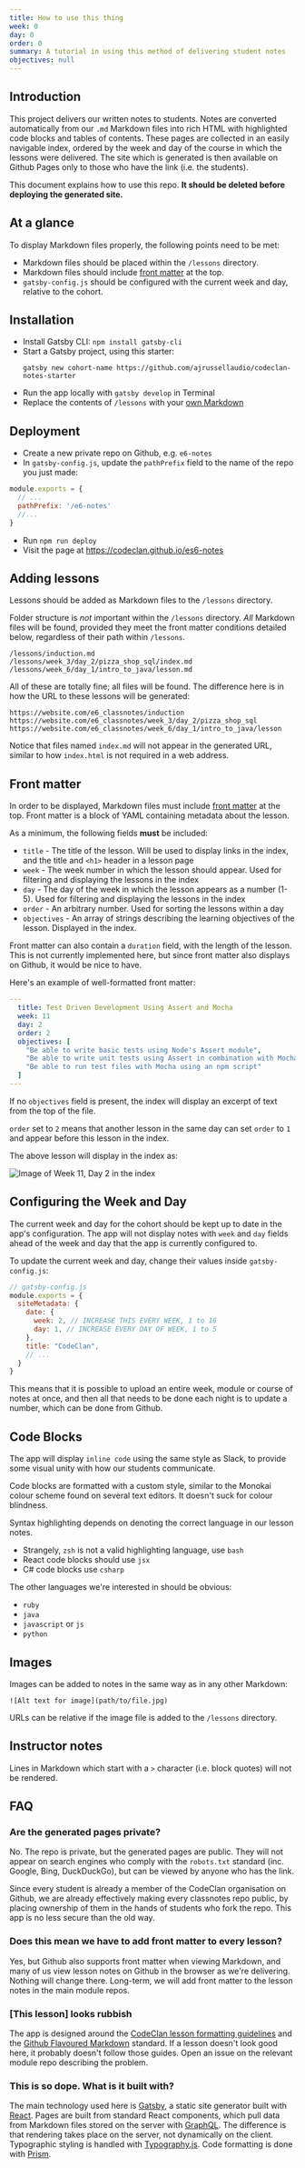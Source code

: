 ```yaml
---
title: How to use this thing
week: 0
day: 0
order: 0
summary: A tutorial in using this method of delivering student notes
objectives: null
---
```


## Introduction

This project delivers our written notes to students. Notes are converted automatically from our `.md` Markdown files into rich HTML with highlighted code blocks and tables of contents. These pages are collected in an easily navigable index, ordered by the week and day of the course in which the lessons were delivered. The site which is generated is then available on Github Pages only to those who have the link (i.e. the students).

This document explains how to use this repo. **It should be deleted before deploying the generated site.**

## At a glance

To display Markdown files properly, the following points need to be met:

* Markdown files should be placed within the `/lessons` directory.
* Markdown files should include [front matter](#front-matter) at the top.
* `gatsby-config.js` should be configured with the current week and day, relative to the cohort.

## Installation

* Install Gatsby CLI: `npm install gatsby-cli`
* Start a Gatsby project, using this starter:
  ```
  gatsby new cohort-name https://github.com/ajrussellaudio/codeclan-notes-starter
  ```
* Run the app locally with `gatsby develop` in Terminal
* Replace the contents of `/lessons` with your [own Markdown](#adding-lessons)

## Deployment

* Create a new private repo on Github, e.g. `e6-notes`
* In `gatsby-config.js`, update the `pathPrefix` field to the name of the repo you just made:

```js
module.exports = {
  // ...
  pathPrefix: '/e6-notes'
  //...
}
```

* Run `npm run deploy`
* Visit the page at https://codeclan.github.io/es6-notes


## Adding lessons

Lessons should be added as Markdown files to the `/lessons` directory.

Folder structure is _not_ important within the `/lessons` directory. _All_ Markdown files will be found, provided they meet the front matter conditions detailed below, regardless of their path within `/lessons`.

```
/lessons/induction.md
/lessons/week_3/day_2/pizza_shop_sql/index.md
/lessons/week_6/day_1/intro_to_java/lesson.md
```

All of these are totally fine; all files will be found. The difference here is in how the URL to these lessons will be generated:

```
https://website.com/e6_classnotes/induction
https://website.com/e6_classnotes/week_3/day_2/pizza_shop_sql
https://website.com/e6_classnotes/week_6/day_1/intro_to_java/lesson
```

Notice that files named `index.md` will not appear in the generated URL, similar to how `index.html` is not required in a web address.

## Front matter

In order to be displayed, Markdown files must include [front matter](http://assemble.io/docs/YAML-front-matter.html) at the top. Front matter is a block of YAML containing metadata about the lesson.

As a minimum, the following fields **must** be included:

* `title` - The title of the lesson. Will be used to display links in the index, and the title and `<h1>` header in a lesson page
* `week` - The week number in which the lesson should appear. Used for filtering and displaying the lessons in the index
* `day` - The day of the week in which the lesson appears as a number (1-5). Used for filtering and displaying the lessons in the index
* `order` - An arbitrary number. Used for sorting the lessons within a day
* `objectives` - An array of strings describing the learning objectives of the lesson. Displayed in the index.

Front matter can also contain a `duration` field, with the length of the lesson. This is not currently implemented here, but since front matter also displays on Github, it would be nice to have.

Here's an example of well-formatted front matter:

```yaml
---
  title: Test Driven Development Using Assert and Mocha
  week: 11
  day: 2
  order: 2
  objectives: [
    "Be able to write basic tests using Node's Assert module",
    "Be able to write unit tests using Assert in combination with Mocha",
    "Be able to run test files with Mocha using an npm script"
  ]
---
```

If no `objectives` field is present, the index will display an excerpt of text from the top of the file.

`order` set to `2` means that another lesson in the same day can set `order` to `1` and appear before this lesson in the index.

The above lesson will display in the index as:

![Image of Week 11, Day 2 in the index](w11d2_tdd_js.png)

## Configuring the Week and Day

The current week and day for the cohort should be kept up to date in the app's configuration. The app will not display notes with `week` and `day` fields ahead of the week and day that the app is currently configured to.

To update the current week and day, change their values inside `gatsby-config.js`:

```js
// gatsby-config.js
module.exports = {
  siteMetadata: {
    date: {
      week: 2, // INCREASE THIS EVERY WEEK, 1 to 16
      day: 1, // INCREASE EVERY DAY OF WEEK, 1 to 5
    },
    title: "CodeClan",
    // ...
  }
}
```

This means that it is possible to upload an entire week, module or course of notes at once, and then all that needs to be done each night is to update a number, which can be done from Github.

## Code Blocks

The app will display `inline code` using the same style as Slack, to provide some visual unity with how our students communicate.

Code blocks are formatted with a custom style, similar to the Monokai colour scheme found on several text editors. It doesn't suck for colour blindness.

Syntax highlighting depends on denoting the correct language in our lesson notes.

* Strangely, `zsh` is not a valid highlighting language, use `bash`
* React code blocks should use `jsx`
* C# code blocks use `csharp`

The other languages we're interested in should be obvious:

* `ruby`
* `java`
* `javascript` or `js`
* `python`

## Images

Images can be added to notes in the same way as in any other Markdown:

`![Alt text for image](path/to/file.jpg)`

URLs can be relative if the image file is added to the `/lessons` directory.

## Instructor notes

Lines in Markdown which start with a `>` character (i.e. block quotes) will not be rendered.

## FAQ

### Are the generated pages private?

No. The repo is private, but the generated pages are public. They will not appear on search engines who comply with the `robots.txt` standard (inc. Google, Bing, DuckDuckGo), but can be viewed by anyone who has the link.

Since every student is already a member of the CodeClan organisation on Github, we are already effectively making every classnotes repo public, by placing ownership of them in the hands of students who fork the repo. This app is no less secure than the old way.

### Does this mean we have to add front matter to every lesson?

Yes, but Github also supports front matter when viewing Markdown, and many of us view lesson notes on Github in the browser as we're delivering. Nothing will change there. Long-term, we will add front matter to the lesson notes in the main module repos.

### [This lesson] looks rubbish

The app is designed around the [CodeClan lesson formatting guidelines](https://github.com/codeclan/instructor_resources/blob/master/formatting_lesson_notes.md) and the [Github Flavoured Markdown](https://guides.github.com/features/mastering-markdown/) standard. If a lesson doesn't look good here, it probably doesn't follow those guides. Open an issue on the relevant module repo describing the problem.

### This is so dope. What is it built with?

The main technology used here is [Gatsby](https://www.gatsbyjs.org/), a static site generator built with [React](https://reactjs.org/). Pages are built from standard React components, which pull data from Markdown files stored on the server with [GraphQL](https://graphql.org/). The difference is that rendering takes place on the server, not dynamically on the client. Typographic styling is handled with [Typography.js](https://kyleamathews.github.io/typography.js/). Code formatting is done with [Prism](http://prismjs.com/).
